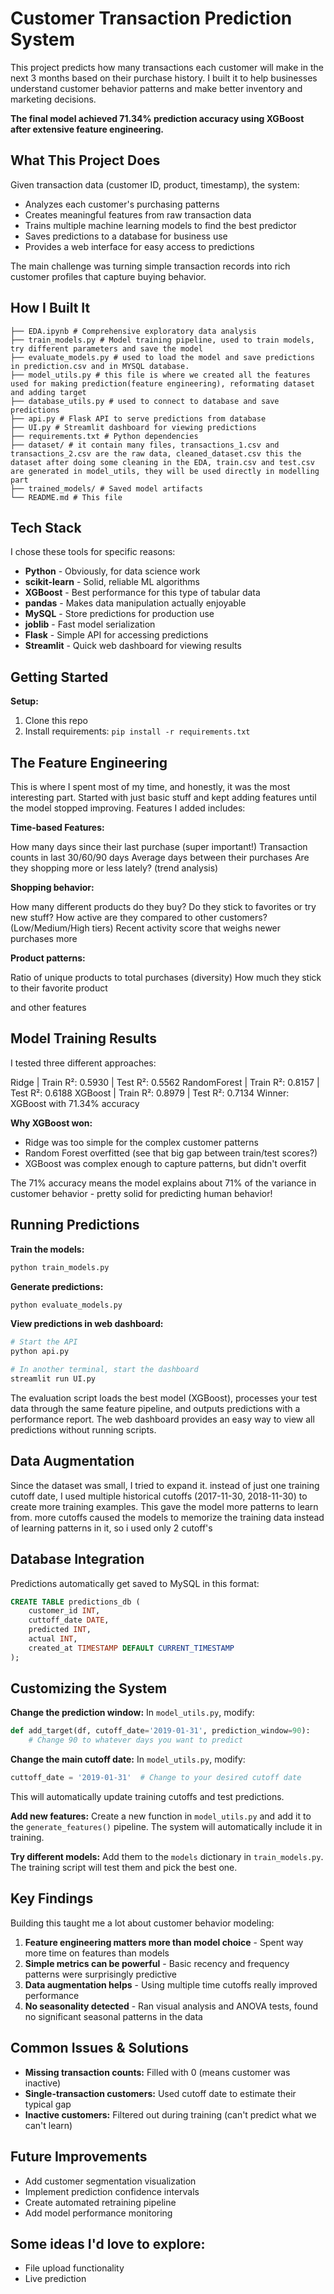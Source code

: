 # Customer Transaction Prediction System

This project predicts how many transactions each customer will make in the next 3 months based on their purchase history. I built it to help businesses understand customer behavior patterns and make better inventory and marketing decisions.

**The final model achieved 71.34% prediction accuracy using XGBoost after extensive feature engineering.**

## What This Project Does

Given transaction data (customer ID, product, timestamp), the system:

- Analyzes each customer's purchasing patterns
- Creates meaningful features from raw transaction data
- Trains multiple machine learning models to find the best predictor
- Saves predictions to a database for business use
- Provides a web interface for easy access to predictions

The main challenge was turning simple transaction records into rich customer profiles that capture buying behavior.

## How I Built It
    ├── EDA.ipynb # Comprehensive exploratory data analysis
    ├── train_models.py # Model training pipeline, used to train models, try different parameters and save the model 
    ├── evaluate_models.py # used to load the model and save predictions in prediction.csv and in MYSQL database.
    ├── model_utils.py # this file is where we created all the features used for making prediction(feature engineering), reformating dataset and adding target  
    ├── database_utils.py # used to connect to database and save predictions
    ├── api.py # Flask API to serve predictions from database
    ├── UI.py # Streamlit dashboard for viewing predictions
    ├── requirements.txt # Python dependencies
    ├── dataset/ # it contain many files, transactions_1.csv and transactions_2.csv are the raw data, cleaned_dataset.csv this the dataset after doing some cleaning in the EDA, train.csv and test.csv are generated in model_utils, they will be used directly in modelling part
    ├── trained_models/ # Saved model artifacts
    └── README.md # This file

## Tech Stack

I chose these tools for specific reasons:

- **Python** - Obviously, for data science work
- **scikit-learn** - Solid, reliable ML algorithms
- **XGBoost** - Best performance for this type of tabular data
- **pandas** - Makes data manipulation actually enjoyable
- **MySQL** - Store predictions for production use
- **joblib** - Fast model serialization
- **Flask** - Simple API for accessing predictions
- **Streamlit** - Quick web dashboard for viewing results

## Getting Started

**Setup:**

1. Clone this repo
2. Install requirements: `pip install -r requirements.txt`

## The Feature Engineering 

This is where I spent most of my time, and honestly, it was the most interesting part. Started with just basic stuff and kept adding features until the model stopped improving.
Features I added includes:

**Time-based Features:**

How many days since their last purchase (super important!)
Transaction counts in last 30/60/90 days
Average days between their purchases
Are they shopping more or less lately? (trend analysis)

**Shopping behavior:**

How many different products do they buy?
Do they stick to favorites or try new stuff?
How active are they compared to other customers? (Low/Medium/High tiers)
Recent activity score that weighs newer purchases more

**Product patterns:**

Ratio of unique products to total purchases (diversity)
How much they stick to their favorite product

and other features

## Model Training Results

I tested three different approaches:

Ridge         | Train R²: 0.5930 | Test R²: 0.5562
RandomForest  | Train R²: 0.8157 | Test R²: 0.6188
XGBoost       | Train R²: 0.8979 | Test R²: 0.7134
Winner: XGBoost with 71.34% accuracy

**Why XGBoost won:**
- Ridge was too simple for the complex customer patterns
- Random Forest overfitted (see that big gap between train/test scores?)
- XGBoost was complex enough to capture patterns, but didn't overfit

The 71% accuracy means the model explains about 71% of the variance in customer behavior - pretty solid for predicting human behavior!

## Running Predictions

**Train the models:**
```bash
python train_models.py
```

**Generate predictions:**
```bash
python evaluate_models.py
```

**View predictions in web dashboard:**
```bash
# Start the API
python api.py

# In another terminal, start the dashboard
streamlit run UI.py
```

The evaluation script loads the best model (XGBoost), processes your test data through the same feature pipeline, and outputs predictions with a performance report. The web dashboard provides an easy way to view all predictions without running scripts.

## Data Augmentation 

Since the dataset was small, I tried to expand it. instead of just one training cutoff date, I used multiple historical cutoffs (2017-11-30, 2018-11-30) to create more training examples. This gave the model more patterns to learn from. more cutoffs caused the models to memorize the training data instead of learning patterns in it, so i used only 2 cutoff's

## Database Integration

Predictions automatically get saved to MySQL in this format:

```sql
CREATE TABLE predictions_db (
    customer_id INT,
    cuttoff_date DATE,
    predicted INT,
    actual INT,
    created_at TIMESTAMP DEFAULT CURRENT_TIMESTAMP
);
```

## Customizing the System

**Change the prediction window:**
In `model_utils.py`, modify:
```python
def add_target(df, cutoff_date='2019-01-31', prediction_window=90):
    # Change 90 to whatever days you want to predict
```

**Change the main cutoff date:**
In `model_utils.py`, modify:
```python
cuttoff_date = '2019-01-31'  # Change to your desired cutoff date
```
This will automatically update training cutoffs and test predictions.

**Add new features:**
Create a new function in `model_utils.py` and add it to the `generate_features()` pipeline. The system will automatically include it in training.

**Try different models:**
Add them to the `models` dictionary in `train_models.py`. The training script will test them and pick the best one.

## Key Findings

Building this taught me a lot about customer behavior modeling:

1. **Feature engineering matters more than model choice** - Spent way more time on features than models
2. **Simple metrics can be powerful** - Basic recency and frequency patterns were surprisingly predictive
3. **Data augmentation helps** - Using multiple time cutoffs really improved performance
4. **No seasonality detected** - Ran visual analysis and ANOVA tests, found no significant seasonal patterns in the data

## Common Issues & Solutions

- **Missing transaction counts:** Filled with 0 (means customer was inactive)
- **Single-transaction customers:** Used cutoff date to estimate their typical gap
- **Inactive customers:** Filtered out during training (can't predict what we can't learn)

## Future Improvements

- Add customer segmentation visualization
- Implement prediction confidence intervals
- Create automated retraining pipeline
- Add model performance monitoring

## Some ideas I'd love to explore:
  - File upload functionality
  - Live prediction 



